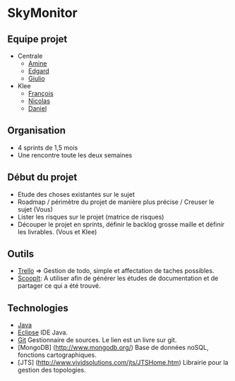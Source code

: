# SkyMonitor
## Equipe projet
* Centrale
	* [Amine](mailto:mohamed-amine.bouhlel@student.ecp.fr)
	* [Edgard](mailto:edgard.cattan@student.ecp.fr)
	* [Giulio](mailto:giulio.foresto@student.ecp.fr)
* Klee
	* [François](mailto:francois.constantin@kleegroup.com) 
	* [Nicolas](mailto:nicolas.piedeloup@kleegroup.com)
	* [Daniel](mailto:daniel.slobozian@kleegroup.com)
## Organisation
* 4 sprints de 1,5 mois
* Une rencontre toute les deux semaines
## Début du projet
* Etude des choses existantes sur le sujet
* Roadmap / périmètre du projet de manière plus précise / Creuser le sujet (Vous)
* Lister les risques sur le projet (matrice de risques)
* Découper le projet en sprints, définir le backlog grosse maille et définir les livrables. (Vous et Klee)
## Outils
* [Trello](http://trello.com) => Gestion de todo, simple et affectation de taches possibles.
* [ScoopIt](scoop.it): A utiliser afin de générer les études de documentation et de partager ce qui a été trouvé.
## Technologies
* [Java](http://java.oracle.com)
* [Eclipse](http://www.eclipse.org/downloads/packages/eclipse-standard-431/keplersr1) IDE Java.
* [Git](http://git-scm.com/book/fr) Gestionnaire de sources. Le lien est un livre sur git.
* [MongoDB] (http://www.mongodb.org/) Base de données noSQL, fonctions cartographiques.
* [JTS] (http://www.vividsolutions.com/jts/JTSHome.htm) Librairie pour la gestion des topologies.
